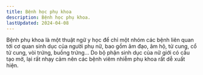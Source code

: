 ```yaml
---
title: Bệnh học phụ khoa
description: Bệnh học phụ khoa.
lastUpdated: 2024-04-08
---
```


Bệnh phụ khoa là một thuật ngữ y học để chỉ một nhóm các bệnh liên quan tới cơ quan sinh dục của người phụ nữ, bao gồm âm đạo, âm hộ, tử cung, cổ tử cung, vòi trứng, buồng trứng... Do bộ phận sinh dục của nữ giới có cấu tạo mở, lại rất nhạy cảm nên các bệnh viêm nhiễm phụ khoa rất dễ xuất hiện.
